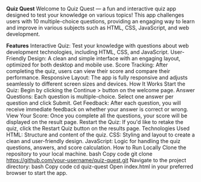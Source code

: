 **Quiz Quest**
Welcome to Quiz Quest — a fun and interactive quiz app designed to test your knowledge on various topics! This app challenges users with 10 multiple-choice questions, providing an engaging way to learn and improve in various subjects such as HTML, CSS, JavaScript, and web development.

**Features**
Interactive Quiz: Test your knowledge with questions about web development technologies, including HTML, CSS, and JavaScript.
User-Friendly Design: A clean and simple interface with an engaging layout, optimized for both desktop and mobile use.
Score Tracking: After completing the quiz, users can view their score and compare their performance.
Responsive Layout: The app is fully responsive and adjusts seamlessly to different screen sizes and devices.
How It Works
Start the Quiz: Begin by clicking the Continue > button on the welcome page.
Answer Questions: Each question is multiple-choice. Select one answer per question and click Submit.
Get Feedback: After each question, you will receive immediate feedback on whether your answer is correct or wrong.
View Your Score: Once you complete all the questions, your score will be displayed on the result page.
Restart the Quiz: If you'd like to retake the quiz, click the Restart Quiz button on the results page.
Technologies Used
HTML: Structure and content of the quiz.
CSS: Styling and layout to create a clean and user-friendly design.
JavaScript: Logic for handling the quiz questions, answers, and score calculation.
How to Run Locally
Clone the repository to your local machine.
bash
Copy code
git clone https://github.com/your-username/quiz-quest.git
Navigate to the project directory:
bash
Copy code
cd quiz-quest
Open index.html in your preferred browser to start the app.

